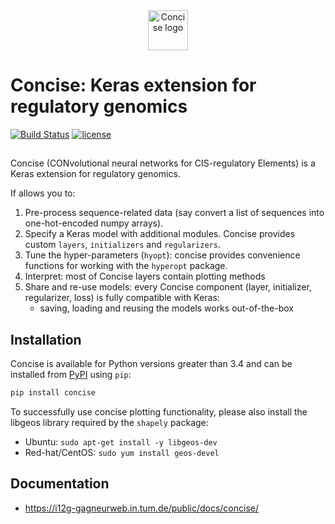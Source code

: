 <div align="center">
    <img src="docs/img/concise_logo_text.jpg" alt="Concise logo" height="64" width="64">
</div>


# Concise: Keras extension for regulatory genomics

[![Build Status](https://travis-ci.org/gagneurlab/concise.svg?branch=master)](https://travis-ci.org/gagneurlab/concise)
[![license](https://img.shields.io/github/license/mashape/apistatus.svg?maxAge=2592000)](https://github.com/fchollet/keras/blob/master/LICENSE)

## 

Concise (CONvolutional neural networks for CIS-regulatory Elements) is a Keras extension for regulatory genomics. 

If allows you to:

1. Pre-process sequence-related data (say convert a list of sequences into one-hot-encoded numpy arrays).
2. Specify a Keras model with additional modules. Concise provides custom `layers`, `initializers` and `regularizers`.
3. Tune the hyper-parameters (`hyopt`): concise provides convenience functions for working with the `hyperopt` package.
4. Interpret: most of Concise layers contain plotting methods
5. Share and re-use models: every Concise component (layer, initializer, regularizer, loss) is fully compatible with Keras:
    -  saving, loading and reusing the models works out-of-the-box


## Installation

Concise is available for Python versions greater than 3.4 and can be installed from [PyPI](pypi.python.org) using `pip`:

```sh
pip install concise
```

To successfully use concise plotting functionality, please also install the libgeos library required by the `shapely` package:

- Ubuntu: `sudo apt-get install -y libgeos-dev`
- Red-hat/CentOS: `sudo yum install geos-devel`

<!-- Make sure your Keras is installed properly and configured with the backend of choice. -->

## Documentation

- <https://i12g-gagneurweb.in.tum.de/public/docs/concise/>


